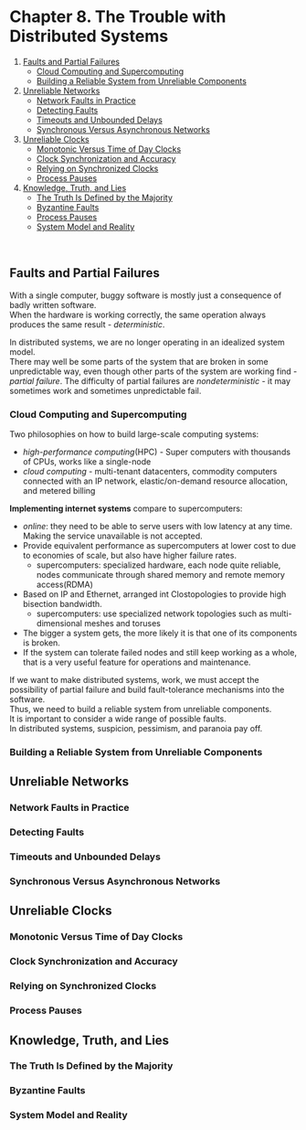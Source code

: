 # Chapter 8. The Trouble with Distributed Systems

1. [Faults and Partial Failures](#Faults-and-Partial-Failures)
    - [Cloud Computing and Supercomputing](#Cloud-Computing-and-Supercomputing)
    - [Building a Reliable System from Unreliable Components](#Building-a-Reliable-System-from-Unreliable-Components)
2. [Unreliable Networks](#Unreliable-Networks)
    - [Network Faults in Practice](#Network-Faults-in-Practice)
    - [Detecting Faults](#Detecting-Faults)
    - [Timeouts and Unbounded Delays](#Timeouts-and-Unbounded-Delays)
    - [Synchronous Versus Asynchronous Networks](#Synchronous-Versus-Asynchronous-Networks)
3. [Unreliable Clocks](#Unreliable-Clocks)
    - [Monotonic Versus Time of Day Clocks](#Monotonic-Versus-Time-of-Day-Clocks)
    - [Clock Synchronization and Accuracy](#Clock-Synchronization-and-Accuracy)
    - [Relying on Synchronized Clocks](#Relying-on-Synchronized-Clocks)
    - [Process Pauses](#Process-Pauses)
4. [Knowledge, Truth, and Lies](#Knowledge,-Truth,-and-Lies)
    - [The Truth Is Defined by the Majority](#The-Truth-Is-Defined-by-the-Majority)
    - [Byzantine Faults](#Byzantine-Faults)
    - [Process Pauses](#Process-Pauses)
    - [System Model and Reality](#System-Model-and-Reality)

<br/>

## Faults and Partial Failures

With a single computer, buggy software is mostly just a consequence of badly written software.  
When the hardware is working correctly, the same operation always produces the same result - _deterministic_. 

In distributed systems, we are no longer operating in an idealized system model.  
There may well be some parts of the system that are broken in some unpredictable way, 
even though other parts of the system are working find - _partial failure_.
The difficulty of partial failures are _nondeterministic_ - it may sometimes work and sometimes unpredictable fail.

### Cloud Computing and Supercomputing

Two philosophies on how to build large-scale computing systems:

- _high-performance computing_(HPC) - Super computers with thousands of CPUs, works like a single-node
- _cloud computing_ - multi-tenant datacenters, commodity computers connected with an IP network, elastic/on-demand resource allocation, and metered billing

**Implementing internet systems** compare to supercomputers:

- _online_: they need to be able to serve users with low latency at any time. Making the service unavailable is not accepted. 
- Provide equivalent performance as supercomputers at lower cost to due to economies of scale, but also have higher failure rates.
  - supercomputers: specialized hardware, each node quite reliable, nodes communicate through shared memory and remote memory access(RDMA)
- Based on IP and Ethernet, arranged int Clostopologies to provide high bisection bandwidth.
  - supercomputers: use specialized network topologies such as multi-dimensional meshes and toruses
- The bigger a system gets, the more likely it is that one of its components is broken.
- If the system can tolerate failed nodes and still keep working as a whole, that is a very useful feature for operations and maintenance.  

If we want to make distributed systems, work, we must accept the possibility of partial failure 
and build fault-tolerance mechanisms into the software.  
Thus, we need to build a reliable system from unreliable components.  
It is important to consider a wide range of possible faults.  
In distributed systems, suspicion, pessimism, and paranoia pay off.  

### Building a Reliable System from Unreliable Components

## Unreliable Networks

### Network Faults in Practice

### Detecting Faults

### Timeouts and Unbounded Delays

### Synchronous Versus Asynchronous Networks

## Unreliable Clocks

### Monotonic Versus Time of Day Clocks

### Clock Synchronization and Accuracy

### Relying on Synchronized Clocks

### Process Pauses

## Knowledge, Truth, and Lies

### The Truth Is Defined by the Majority

### Byzantine Faults

### System Model and Reality